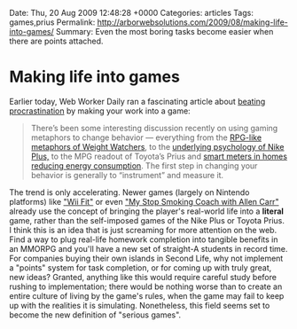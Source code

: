 Date: Thu, 20 Aug 2009 12:48:28 +0000
Categories: articles
Tags: games,prius
Permalink: http://arborwebsolutions.com/2009/08/making-life-into-games/
Summary: Even the most boring tasks become easier when there are points attached.

# Making life into games

Earlier today, Web Worker Daily ran a fascinating article about [beating
procrastination][] by making your work into a game:

> There’s been some interesting discussion recently on using gaming
> metaphors to change behavior — everything from the [RPG-like metaphors
> of Weight Watchers][], to the [underlying psychology of Nike Plus,][]
> to the MPG readout of Toyota’s Prius and [smart meters in homes
> reducing energy consumption][]. The first step in changing your
> behavior is generally to “instrument” and measure it.

The trend is only accelerating. Newer games (largely on Nintendo
platforms) like ["Wii Fit"][] or even ["My Stop Smoking Coach with Allen
Carr"][] already use the concept of bringing the player's real-world
life into a **literal** game, rather than the self-imposed games of the
Nike Plus or Toyota Prius. I think this is an idea that is just
screaming for more attention on the web. Find a way to plug real-life
homework completion into tangible benefits in an MMORPG and you'll have
a new set of straight-A students in record time. For companies buying
their own islands in Second Life, why not implement a "points" system
for task completion, or for coming up with truly great, new ideas?
Granted, anything like this would require careful study before rushing
to implementation; there would be nothing worse than to create an entire
culture of living by the game's rules, when the game may fail to keep up
with the realities it is simulating. Nonetheless, this field seems set
to become the new definition of "serious games".

  [beating procrastination]: http://webworkerdaily.com/2009/08/19/postponed-procrastination/
    "Web Worker Daily | Postponed: Procrastination"
  [RPG-like metaphors of Weight Watchers]: http://www.wired.com/gaming/virtualworlds/commentary/games/2008/08/gamesfrontiers_0811
  [underlying psychology of Nike Plus,]: http://www.wired.com/techbiz/media/news/2009/05/games_wired
  [smart meters in homes reducing energy consumption]: http://earth2tech.com/2009/01/26/faq-smart-grid/
  ["Wii Fit"]: http://www.amazon.com/dp/B000VJRU44
  ["My Stop Smoking Coach with Allen Carr"]: http://www.amazon.com/dp/B001EJZ9MK/
